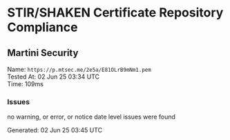 # STIR/SHAKEN Certificate Repository Compliance

## Martini Security

Name: `https://p.mtsec.me/2e5a/E81OLrB9mNm1.pem`\
Tested At: 02 Jun 25 03:34 UTC\
Time: 109ms

### Issues

no warning, or error, or notice date level issues were found

Generated: 02 Jun 25 03:45 UTC